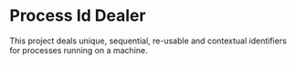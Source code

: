 # Process Id Dealer

This project deals unique, sequential, re-usable and contextual identifiers for processes running on a machine.